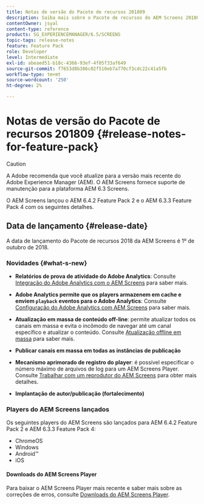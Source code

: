 ```yaml
---
title: Notas de versão do Pacote de recursos 201809
description: Saiba mais sobre o Pacote de recursos do AEM Screens 201809, lançado em 1 de outubro de 2018.
contentOwner: jsyal
content-type: reference
products: SG_EXPERIENCEMANAGER/6.5/SCREENS
topic-tags: release-notes
feature: Feature Pack
role: Developer
level: Intermediate
exl-id: abeaed51-b18c-4366-93ef-4f05f33af649
source-git-commit: f7653d8b386c02f510eb7a770cf3cdc22c41a5fb
workflow-type: tm+mt
source-wordcount: '250'
ht-degree: 2%

---
```


# Notas de versão do Pacote de recursos 201809 {#release-notes-for-feature-pack}

>[!CAUTION]
>
>A Adobe recomenda que você atualize para a versão mais recente do Adobe Experience Manager (AEM). O AEM Screens fornece suporte de manutenção para a plataforma AEM 6.3 Screens.

O AEM Screens lançou o AEM 6.4.2 Feature Pack 2 e o AEM 6.3.3 Feature Pack 4 com os seguintes detalhes.

## Data de lançamento {#release-date}

A data de lançamento do Pacote de recursos 2018 da AEM Screens é 1º de outubro de 2018.

### Novidades {#what-s-new}

* **Relatórios de prova de atividade do Adobe Analytics**: Consulte [Integração do Adobe Analytics com o AEM Screens](adobe-analytics-integration-aem-screens.md) para saber mais.

* **Adobe Analytics permite que os players armazenem em cache e enviem `playback` eventos para o Adobe Analytics**: Consulte [Configuração do Adobe Analytics com AEM Screens](configuring-adobe-analytics-aem-screens.md) para saber mais.

* **Atualização em massa de conteúdo off-line**: permite atualizar todos os canais em massa e evita o incômodo de navegar até um canal específico e atualizar o conteúdo. Consulte [Atualização offline em massa](bulk-offline-update.md) para saber mais.

* **Publicar canais em massa em todas as instâncias de publicação**
* **Mecanismo aprimorado de registro do player**: é possível especificar o número máximo de arquivos de log para um AEM Screens Player. Consulte [Trabalhar com um reprodutor do AEM Screens](working-with-screens-player.md) para obter mais detalhes.

* **Implantação de autor/publicação (fortalecimento)**

### Players do AEM Screens lançados

Os seguintes players do AEM Screens são lançados para AEM 6.4.2 Feature Pack 2 e AEM 6.3.3 Feature Pack 4:

* ChromeOS
* Windows
* Android™
* iOS

#### Downloads do AEM Screens Player

Para baixar o AEM Screens Player mais recente e saber mais sobre as correções de erros, consulte [Downloads do AEM Screens Player](https://download.macromedia.com/screens/).
